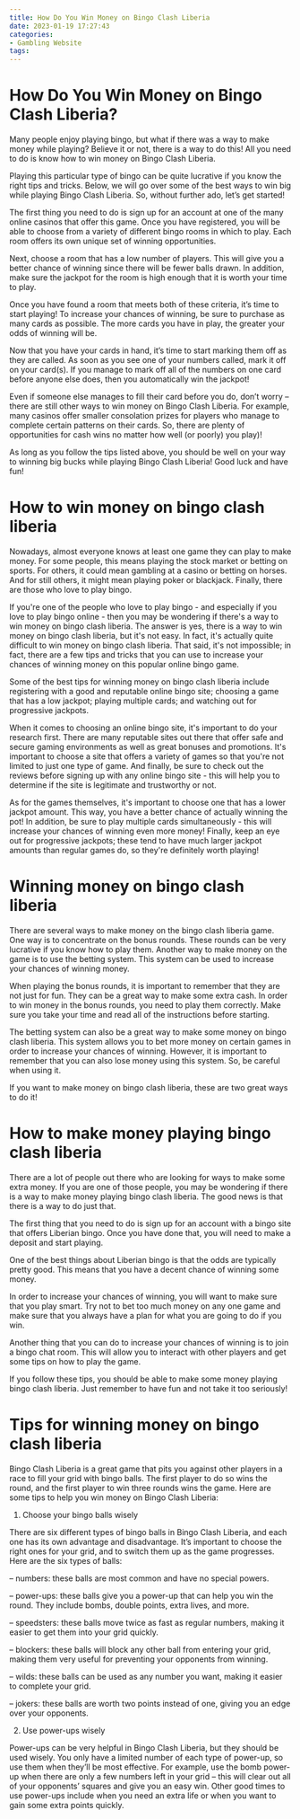 ```yaml
---
title: How Do You Win Money on Bingo Clash Liberia
date: 2023-01-19 17:27:43
categories:
- Gambling Website
tags:
---
```



#  How Do You Win Money on Bingo Clash Liberia?

Many people enjoy playing bingo, but what if there was a way to make money while playing? Believe it or not, there is a way to do this! All you need to do is know how to win money on Bingo Clash Liberia.

Playing this particular type of bingo can be quite lucrative if you know the right tips and tricks. Below, we will go over some of the best ways to win big while playing Bingo Clash Liberia. So, without further ado, let’s get started!

The first thing you need to do is sign up for an account at one of the many online casinos that offer this game. Once you have registered, you will be able to choose from a variety of different bingo rooms in which to play. Each room offers its own unique set of winning opportunities.

Next, choose a room that has a low number of players. This will give you a better chance of winning since there will be fewer balls drawn. In addition, make sure the jackpot for the room is high enough that it is worth your time to play.

Once you have found a room that meets both of these criteria, it’s time to start playing! To increase your chances of winning, be sure to purchase as many cards as possible. The more cards you have in play, the greater your odds of winning will be.

Now that you have your cards in hand, it’s time to start marking them off as they are called. As soon as you see one of your numbers called, mark it off on your card(s). If you manage to mark off all of the numbers on one card before anyone else does, then you automatically win the jackpot!

Even if someone else manages to fill their card before you do, don’t worry – there are still other ways to win money on Bingo Clash Liberia. For example, many casinos offer smaller consolation prizes for players who manage to complete certain patterns on their cards. So, there are plenty of opportunities for cash wins no matter how well (or poorly) you play)!

As long as you follow the tips listed above, you should be well on your way to winning big bucks while playing Bingo Clash Liberia! Good luck and have fun!

#  How to win money on bingo clash liberia

Nowadays, almost everyone knows at least one game they can play to make money. For some people, this means playing the stock market or betting on sports. For others, it could mean gambling at a casino or betting on horses. And for still others, it might mean playing poker or blackjack. Finally, there are those who love to play bingo.

If you're one of the people who love to play bingo - and especially if you love to play bingo online - then you may be wondering if there's a way to win money on bingo clash liberia. The answer is yes, there is a way to win money on bingo clash liberia, but it's not easy. In fact, it's actually quite difficult to win money on bingo clash liberia. That said, it's not impossible; in fact, there are a few tips and tricks that you can use to increase your chances of winning money on this popular online bingo game.

Some of the best tips for winning money on bingo clash liberia include registering with a good and reputable online bingo site; choosing a game that has a low jackpot; playing multiple cards; and watching out for progressive jackpots.

When it comes to choosing an online bingo site, it's important to do your research first. There are many reputable sites out there that offer safe and secure gaming environments as well as great bonuses and promotions. It's important to choose a site that offers a variety of games so that you're not limited to just one type of game. And finally, be sure to check out the reviews before signing up with any online bingo site - this will help you to determine if the site is legitimate and trustworthy or not.

As for the games themselves, it's important to choose one that has a lower jackpot amount. This way, you have a better chance of actually winning the pot! In addition, be sure to play multiple cards simultaneously - this will increase your chances of winning even more money! Finally, keep an eye out for progressive jackpots; these tend to have much larger jackpot amounts than regular games do, so they're definitely worth playing!

#  Winning money on bingo clash liberia

There are several ways to make money on the bingo clash liberia game. One way is to concentrate on the bonus rounds. These rounds can be very lucrative if you know how to play them. Another way to make money on the game is to use the betting system. This system can be used to increase your chances of winning money.

When playing the bonus rounds, it is important to remember that they are not just for fun. They can be a great way to make some extra cash. In order to win money in the bonus rounds, you need to play them correctly. Make sure you take your time and read all of the instructions before starting.

The betting system can also be a great way to make some money on bingo clash liberia. This system allows you to bet more money on certain games in order to increase your chances of winning. However, it is important to remember that you can also lose money using this system. So, be careful when using it.

If you want to make money on bingo clash liberia, these are two great ways to do it!

#  How to make money playing bingo clash liberia 

There are a lot of people out there who are looking for ways to make some extra money. If you are one of those people, you may be wondering if there is a way to make money playing bingo clash liberia. The good news is that there is a way to do just that.

The first thing that you need to do is sign up for an account with a bingo site that offers Liberian bingo. Once you have done that, you will need to make a deposit and start playing.

One of the best things about Liberian bingo is that the odds are typically pretty good. This means that you have a decent chance of winning some money.

In order to increase your chances of winning, you will want to make sure that you play smart. Try not to bet too much money on any one game and make sure that you always have a plan for what you are going to do if you win.

Another thing that you can do to increase your chances of winning is to join a bingo chat room. This will allow you to interact with other players and get some tips on how to play the game.

If you follow these tips, you should be able to make some money playing bingo clash liberia. Just remember to have fun and not take it too seriously!

#  Tips for winning money on bingo clash liberia

Bingo Clash Liberia is a great game that pits you against other players in a race to fill your grid with bingo balls. The first player to do so wins the round, and the first player to win three rounds wins the game. Here are some tips to help you win money on Bingo Clash Liberia:

1. Choose your bingo balls wisely

There are six different types of bingo balls in Bingo Clash Liberia, and each one has its own advantage and disadvantage. It’s important to choose the right ones for your grid, and to switch them up as the game progresses. Here are the six types of balls:

– numbers: these balls are most common and have no special powers.

– power-ups: these balls give you a power-up that can help you win the round. They include bombs, double points, extra lives, and more.

– speedsters: these balls move twice as fast as regular numbers, making it easier to get them into your grid quickly.

– blockers: these balls will block any other ball from entering your grid, making them very useful for preventing your opponents from winning.

– wilds: these balls can be used as any number you want, making it easier to complete your grid.

– jokers: these balls are worth two points instead of one, giving you an edge over your opponents.

2. Use power-ups wisely

Power-ups can be very helpful in Bingo Clash Liberia, but they should be used wisely. You only have a limited number of each type of power-up, so use them when they’ll be most effective. For example, use the bomb power-up when there are only a few numbers left in your grid – this will clear out all of your opponents’ squares and give you an easy win. Other good times to use power-ups include when you need an extra life or when you want to gain some extra points quickly.